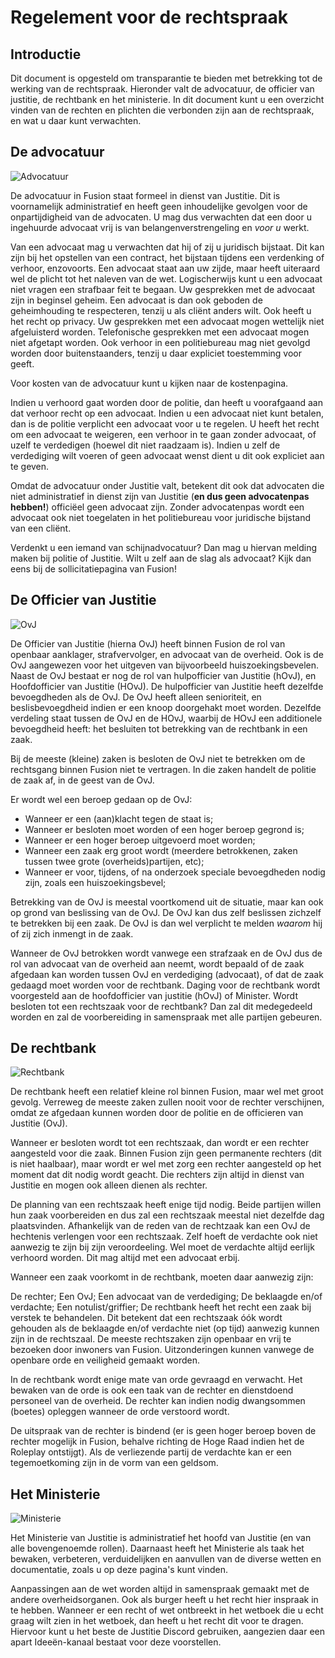 # Regelement voor de rechtspraak

## Introductie

Dit document is opgesteld om transparantie te bieden met betrekking tot de werking van de rechtspraak. Hieronder valt de advocatuur, de officier van justitie, de rechtbank en het ministerie.
In dit document kunt u een overzicht vinden van de rechten en plichten die verbonden zijn aan de rechtspraak, en wat u daar kunt verwachten.

## De advocatuur

![Advocatuur](img/rechtspraak/advocatuur.webp)

De advocatuur in Fusion staat formeel in dienst van Justitie. Dit is voornamelijk administratief en heeft geen inhoudelijke gevolgen voor de onpartijdigheid van de advocaten. U mag dus verwachten dat een door u ingehuurde advocaat vrij is van belangenverstrengeling en *voor u* werkt.

Van een advocaat mag u verwachten dat hij of zij u juridisch bijstaat. Dit kan zijn bij het opstellen van een contract, het bijstaan tijdens een verdenking of verhoor, enzovoorts. Een advocaat staat aan uw zijde, maar heeft uiteraard wel de plicht tot het naleven van de wet. Logischerwijs kunt u een advocaat niet vragen een strafbaar feit te begaan.
Uw gesprekken met de advocaat zijn in beginsel geheim. Een advocaat is dan ook geboden de geheimhouding te respecteren, tenzij u als cliënt anders wilt.
Ook heeft u het recht op privacy. Uw gesprekken met een advocaat mogen wettelijk niet afgeluisterd worden. Telefonische gesprekken met een advocaat mogen niet afgetapt worden. Ook verhoor in een politiebureau mag niet gevolgd worden door buitenstaanders, tenzij u daar expliciet toestemming voor geeft.

Voor kosten van de advocatuur kunt u kijken naar de kostenpagina.

Indien u verhoord gaat worden door de politie, dan heeft u voorafgaand aan dat verhoor recht op een advocaat. Indien u een advocaat niet kunt betalen, dan is de politie verplicht een advocaat voor u te regelen. U heeft het recht om een advocaat te weigeren, een verhoor in te gaan zonder advocaat, of uzelf te verdedigen (hoewel dit niet raadzaam is). Indien u zelf de verdediging wilt voeren of geen advocaat wenst dient u dit ook expliciet aan te geven.

Omdat de advocatuur onder Justitie valt, betekent dit ook dat advocaten die niet administratief in dienst zijn van Justitie (**en dus geen advocatenpas hebben!**) officiëel geen advocaat zijn. Zonder advocatenpas wordt een advocaat ook niet toegelaten in het politiebureau voor juridische bijstand van een cliënt.

Verdenkt u een iemand van schijnadvocatuur? Dan mag u hiervan melding maken bij politie of Justitie.
Wilt u zelf aan de slag als advocaat? Kijk dan eens bij de sollicitatiepagina van Fusion!

## De Officier van Justitie

![OvJ](img/rechtspraak/Officier_van_justitie.webp)

De Officier van Justitie (hierna OvJ) heeft binnen Fusion de rol van openbaar aanklager, strafvervolger, en advocaat van de overheid. Ook is de OvJ aangewezen voor het uitgeven van bijvoorbeeld huiszoekingsbevelen.
Naast de OvJ bestaat er nog de rol van hulpofficier van Justitie (hOvJ), en Hoofdofficier van Justitie (HOvJ). De hulpofficier van Justitie heeft dezelfde bevoegdheden als de OvJ. De OvJ heeft alleen senioriteit, en beslisbevoegdheid indien er een knoop doorgehakt moet worden. Dezelfde verdeling staat tussen de OvJ en de HOvJ, waarbij de HOvJ een additionele bevoegdheid heeft: het besluiten tot betrekking van de rechtbank in een zaak.

Bij de meeste (kleine) zaken is besloten de OvJ niet te betrekken om de rechtsgang binnen Fusion niet te vertragen. In die zaken handelt de politie de zaak af, in de geest van de OvJ.

Er wordt wel een beroep gedaan op de OvJ:

* Wanneer er een (aan)klacht tegen de staat is;
* Wanneer er besloten moet worden of een hoger beroep gegrond is;
* Wanneer er een hoger beroep uitgevoerd moet worden;
* Wanneer een zaak erg groot wordt (meerdere betrokkenen, zaken tussen twee grote (overheids)partijen, etc);
* Wanneer er voor, tijdens, of na onderzoek speciale bevoegdheden nodig zijn, zoals een huiszoekingsbevel;

Betrekking van de OvJ is meestal voortkomend uit de situatie, maar kan ook op grond van beslissing van de OvJ. De OvJ kan dus zelf beslissen zichzelf te betrekken bij een zaak. De OvJ is dan wel verplicht te melden *waarom* hij of zij zich inmengt in de zaak.

Wanneer de OvJ betrokken wordt vanwege een strafzaak en de OvJ dus de rol van advocaat van de overheid aan neemt, wordt bepaald of de zaak afgedaan kan worden tussen OvJ en verdediging (advocaat), of dat de zaak gedaagd moet worden voor de rechtbank. Daging voor de rechtbank wordt voorgesteld aan de hoofdofficier van justitie (hOvJ) of Minister. Wordt besloten tot een rechtszaak voor de rechtbank? Dan zal dit medegedeeld worden en zal de voorbereiding in samenspraak met alle partijen gebeuren.

## De rechtbank

![Rechtbank](img/rechtspraak/rechtbank.webp)

De rechtbank heeft een relatief kleine rol binnen Fusion, maar wel met groot gevolg. Verreweg de meeste zaken zullen nooit voor de rechter verschijnen, omdat ze afgedaan kunnen worden door de politie en de officieren van Justitie (OvJ).

Wanneer er besloten wordt tot een rechtszaak, dan wordt er een rechter aangesteld voor die zaak. Binnen Fusion zijn geen permanente rechters (dit is niet haalbaar), maar wordt er wel met zorg een rechter aangesteld op het moment dat dit nodig wordt geacht. Die rechters zijn altijd in dienst van Justitie en mogen ook alleen dienen als rechter.

De planning van een rechtszaak heeft enige tijd nodig. Beide partijen willen hun zaak voorbereiden en dus zal een rechtszaak meestal niet dezelfde dag plaatsvinden. Afhankelijk van de reden van de rechtzaak kan een OvJ de hechtenis verlengen voor een rechtszaak. Zelf hoeft de verdachte ook niet aanwezig te zijn bij zijn veroordeeling. Wel moet de verdachte altijd eerlijk verhoord worden. Dit mag altijd met een advocaat erbij.

Wanneer een zaak voorkomt in de rechtbank, moeten daar aanwezig zijn:

De rechter;
Een OvJ;
Een advocaat van de verdediging;
De beklaagde en/of verdachte;
Een notulist/griffier;
De rechtbank heeft het recht een zaak bij verstek te behandelen. Dit betekent dat een rechtszaak óók wordt gehouden als de beklaagde en/of verdachte niet (op tijd) aanwezig kunnen zijn in de rechtszaal. De meeste rechtszaken zijn openbaar en vrij te bezoeken door inwoners van Fusion. Uitzonderingen kunnen vanwege de openbare orde en veiligheid gemaakt worden.

In de rechtbank wordt enige mate van orde gevraagd en verwacht. Het bewaken van de orde is ook een taak van de rechter en dienstdoend personeel van de overheid. De rechter kan indien nodig dwangsommen (boetes) opleggen wanneer de orde verstoord wordt.

De uitspraak van de rechter is bindend (er is geen hoger beroep boven de rechter mogelijk in Fusion, behalve richting de Hoge Raad indien het de Roleplay ontstijgt). Als de verliezende partij de verdachte kan er een tegemoetkoming zijn in de vorm van een geldsom.

## Het Ministerie

![Ministerie](img/rechtspraak/ministerie.webp)

Het Ministerie van Justitie is administratief het hoofd van Justitie (en van alle bovengenoemde rollen). Daarnaast heeft het Ministerie als taak het bewaken, verbeteren, verduidelijken en aanvullen van de diverse wetten en documentatie, zoals u op deze pagina's kunt vinden.

Aanpassingen aan de wet worden altijd in samenspraak gemaakt met de andere overheidsorganen. Ook als burger heeft u het recht hier inspraak in te hebben. Wanneer er een recht of wet ontbreekt in het wetboek die u echt graag wilt zien in het wetboek, dan heeft u het recht dit voor te dragen. Hiervoor kunt u het beste de Justitie Discord gebruiken, aangezien daar een apart Ideeën-kanaal bestaat voor deze voorstellen.